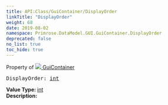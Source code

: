 ```yaml
---
title: API:Class/GuiContainer/DisplayOrder
linkTitle: "DisplayOrder"
weight: 68
date: 2019-08-02
namespace: Primrose.DataModel.GUI.GuiContainer.DisplayOrder
deprecated: false
no_list: true
toc_hide: true
---
```

Property of <a href="/docs/api-reference/Class/GuiContainer"><img src="/icons/silk/default.png"/>&nbsp;GuiContainer</a>
<pre class="method-declaration">
DisplayOrder: <a class="type" href="/docs/api-reference/System/Primitives#int32">int</a></pre>
<b>Value Type: </b>
<a class="type" href="/docs/api-reference/System/Primitives#int32">int</a>
<br/>
<b>Description: </b>